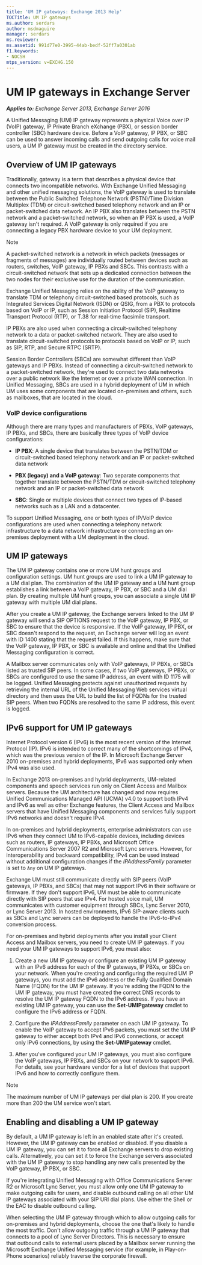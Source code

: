 ```yaml
---
title: 'UM IP gateways: Exchange 2013 Help'
TOCTitle: UM IP gateways
ms.author: serdars
author: msdmaguire
manager: serdars
ms.reviewer: 
ms.assetid: 991d77e0-3995-44ab-bedf-52ff7a0301ab
f1.keywords:
- NOCSH
mtps_version: v=EXCHG.150
---
```


# UM IP gateways in Exchange Server

_**Applies to:** Exchange Server 2013, Exchange Server 2016_

A Unified Messaging (UM) IP gateway represents a physical Voice over IP (VoIP) gateway, IP Private Branch eXchange (PBX), or session border controller (SBC) hardware device. Before a VoIP gateway, IP PBX, or SBC can be used to answer incoming calls and send outgoing calls for voice mail users, a UM IP gateway must be created in the directory service.

## Overview of UM IP gateways

Traditionally, gateway is a term that describes a physical device that connects two incompatible networks. With Exchange Unified Messaging and other unified messaging solutions, the VoIP gateway is used to translate between the Public Switched Telephone Network (PSTN)/Time Division Multiplex (TDM) or circuit-switched based telephony network and an IP or packet-switched data network. An IP PBX also translates between the PSTN network and a packet-switched network, so when an IP PBX is used, a VoIP gateway isn't required. A VoIP gateway is only required if you are connecting a legacy PBX hardware device to your UM deployment.

> [!NOTE]
> A packet-switched network is a network in which packets (messages or fragments of messages) are individually routed between devices such as routers, switches, VoIP gateway, IP PBXs and SBCs. This contrasts with a circuit-switched network that sets up a dedicated connection between the two nodes for their exclusive use for the duration of the communication.

Exchange Unified Messaging relies on the ability of the VoIP gateway to translate TDM or telephony circuit-switched based protocols, such as Integrated Services Digital Network (ISDN) or QSIG, from a PBX to protocols based on VoIP or IP, such as Session Initiation Protocol (SIP), Realtime Transport Protocol (RTP), or T.38 for real-time facsimile transport.

IP PBXs are also used when connecting a circuit-switched telephony network to a data or packet-switched network. They are also used to translate circuit-switched protocols to protocols based on VoIP or IP, such as SIP, RTP, and Secure RTPC (SRTP).

Session Border Controllers (SBCs) are somewhat different than VoIP gateways and IP PBXs. Instead of connecting a circuit-switched network to a packet-switched network, they're used to connect two data networks over a public network like the Internet or over a private WAN connection. In Unified Messaging, SBCs are used in a hybrid deployment of UM in which UM uses some components that are located on-premises and others, such as mailboxes, that are located in the cloud.

### VoIP device configurations

Although there are many types and manufacturers of PBXs, VoIP gateways, IP PBXs, and SBCs, there are basically three types of VoIP device configurations:

- **IP PBX**: A single device that translates between the PSTN/TDM or circuit-switched based telephony network and an IP or packet-switched data network

- **PBX (legacy) and a VoIP gateway**: Two separate components that together translate between the PSTN/TDM or circuit-switched telephony network and an IP or packet-switched data network

- **SBC**: Single or multiple devices that connect two types of IP-based networks such as a LAN and a datacenter.

To support Unified Messaging, one or both types of IP/VoIP device configurations are used when connecting a telephony network infrastructure to a data network infrastructure or connecting an on-premises deployment with a UM deployment in the cloud.

## UM IP gateways

The UM IP gateway contains one or more UM hunt groups and configuration settings. UM hunt groups are used to link a UM IP gateway to a UM dial plan. The combination of the UM IP gateway and a UM hunt group establishes a link between a VoIP gateway, IP PBX, or SBC and a UM dial plan. By creating multiple UM hunt groups, you can associate a single UM IP gateway with multiple UM dial plans.

After you create a UM IP gateway, the Exchange servers linked to the UM IP gateway will send a SIP OPTIONS request to the VoIP gateway, IP PBX, or SBC to ensure that the device is responsive. If the VoIP gateway, IP PBX, or SBC doesn't respond to the request, an Exchange server will log an event with ID 1400 stating that the request failed. If this happens, make sure that the VoIP gateway, IP PBX, or SBC is available and online and that the Unified Messaging configuration is correct.

A Mailbox server communicates only with VoIP gateways, IP PBXs, or SBCs listed as trusted SIP peers. In some cases, if two VoIP gateways, IP PBXs, or SBCs are configured to use the same IP address, an event with ID 1175 will be logged. Unified Messaging protects against unauthorized requests by retrieving the internal URL of the Unified Messaging Web services virtual directory and then uses the URL to build the list of FQDNs for the trusted SIP peers. When two FQDNs are resolved to the same IP address, this event is logged.

## IPv6 support for UM IP gateways

Internet Protocol version 6 (IPv6) is the most recent version of the Internet Protocol (IP). IPv6 is intended to correct many of the shortcomings of IPv4, which was the previous version of the IP. In Microsoft Exchange Server 2010 on-premises and hybrid deployments, IPv6 was supported only when IPv4 was also used.

In Exchange 2013 on-premises and hybrid deployments, UM-related components and speech services run only on Client Access and Mailbox servers. Because the UM architecture has changed and now requires Unified Communications Managed API (UCMA) v4.0 to support both IPv4 and IPv6 as well as other Exchange features, the Client Access and Mailbox servers that have Unified Messaging components and services fully support IPv6 networks and doesn't require IPv4.

In on-premises and hybrid deployments, enterprise administrators can use IPv6 when they connect UM to IPv6-capable devices, including devices such as routers, IP gateways, IP PBXs, and Microsoft Office Communications Server 2007 R2 and Microsoft Lync servers. However, for interoperability and backward compatibility, IPv4 can be used instead without additional configuration changes if the _IPAddressFamily_ parameter is set to `Any` on UM IP gateways.

Exchange UM must still communicate directly with SIP peers (VoIP gateways, IP PBXs, and SBCs) that may not support IPv6 in their software or firmware. If they don't support IPv6, UM must be able to communicate directly with SIP peers that use IPv4. For hosted voice mail, UM communicates with customer equipment through SBCs, Lync Server 2010, or Lync Server 2013. In hosted environments, IPv6 SIP-aware clients such as SBCs and Lync servers can be deployed to handle the IPv6-to-IPv4 conversion process.

For on-premises and hybrid deployments after you install your Client Access and Mailbox servers, you need to create UM IP gateways. If you need your UM IP gateways to support IPv6, you must also:

1. Create a new UM IP gateway or configure an existing UM IP gateway with an IPv6 address for each of the IP gateways, IP PBXs, or SBCs on your network. When you're creating and configuring the required UM IP gateways, you must add the IPv6 address or the Fully Qualified Domain Name (FQDN) for the UM IP gateway. If you're adding the FQDN to the UM IP gateway, you must have created the correct DNS records to resolve the UM IP gateway FQDN to the IPv6 address. If you have an existing UM IP gateway, you can use the **Set-UMIPgateway** cmdlet to configure the IPv6 address or FQDN.

2. Configure the _IPAddressFamily_ parameter on each UM IP gateway. To enable the VoIP gateway to accept IPv6 packets, you must set the UM IP gateway to either accept both IPv4 and IPv6 connections, or accept only IPv6 connections, by using the **Set-UMIPgateway** cmdlet.

3. After you've configured your UM IP gateways, you must also configure the VoIP gateways, IP PBXs, and SBCs on your network to support IPv6. For details, see your hardware vendor for a list of devices that support IPv6 and how to correctly configure them.

> [!NOTE]
> The maximum number of UM IP gateways per dial plan is 200. If you create more than 200 the UM service won't start.

## Enabling and disabling a UM IP gateway

By default, a UM IP gateway is left in an enabled state after it's created. However, the UM IP gateway can be enabled or disabled. If you disable a UM IP gateway, you can set it to force all Exchange servers to drop existing calls. Alternatively, you can set it to force the Exchange servers associated with the UM IP gateway to stop handling any new calls presented by the VoIP gateway, IP PBX, or SBC.

If you're integrating Unified Messaging with Office Communications Server R2 or Microsoft Lync Server, you must allow only one UM IP gateway to make outgoing calls for users, and disable outbound calling on all other UM IP gateways associated with your SIP URI dial plans. Use either the Shell or the EAC to disable outbound calling.

When selecting the UM IP gateway through which to allow outgoing calls for on-premises and hybrid deployments, choose the one that's likely to handle the most traffic. Don't allow outgoing traffic through a UM IP gateway that connects to a pool of Lync Server Directors. This is necessary to ensure that outbound calls to external users placed by a Mailbox server running the Microsoft Exchange Unified Messaging service (for example, in Play-on-Phone scenarios) reliably traverse the corporate firewall.

